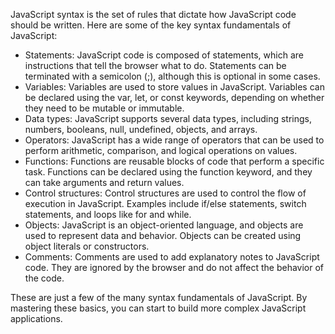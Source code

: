 JavaScript syntax is the set of rules that dictate how JavaScript code should be written. Here are some of the key syntax fundamentals of JavaScript:

- Statements: JavaScript code is composed of statements, which are instructions that tell the browser what to do. Statements can be terminated with a semicolon (;), although this is optional in some cases.  
- Variables: Variables are used to store values in JavaScript. Variables can be declared using the var, let, or const keywords, depending on whether they need to be mutable or immutable.  
- Data types: JavaScript supports several data types, including strings, numbers, booleans, null, undefined, objects, and arrays.
- Operators: JavaScript has a wide range of operators that can be used to perform arithmetic, comparison, and logical operations on values.  
- Functions: Functions are reusable blocks of code that perform a specific task. Functions can be declared using the function keyword, and they can take arguments and return values.  
- Control structures: Control structures are used to control the flow of execution in JavaScript. Examples include if/else statements, switch statements, and loops like for and while.  
- Objects: JavaScript is an object-oriented language, and objects are used to represent data and behavior. Objects can be created using object literals or constructors.  
- Comments: Comments are used to add explanatory notes to JavaScript code. They are ignored by the browser and do not affect the behavior of the code.  

These are just a few of the many syntax fundamentals of JavaScript. By mastering these basics, you can start to build more complex JavaScript applications.